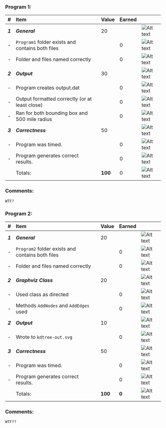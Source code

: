 ### Program 1:
| #       | Item                                             | Value   | Earned   |                |
|:--------|:-------------------------------------------------|:--------|:---------|:---------------|
| ***1*** | ***General***                                    | 20      |          | ![Alt text][1] |
| -       | `Program1` folder exists and contains both files |         |    0      | ![Alt text][1] |
| -       | Folder and files named correctly                 |         |    0      | ![Alt text][1] |
| ***2*** | ***Output***                                     | 30      |           | ![Alt text][1] |
| -       | Program creates output.dat                       |         |   0       | ![Alt text][1] |
| -       | Output formatted correctly (or at least close)   |         |    0      | ![Alt text][1] |
| -       | Ran for both bounding box and 500 mile radius    |         |   0       | ![Alt text][1] |
| ***3*** | ***Correctness***                                | 50      |          | ![Alt text][1] |
| -       | Program was timed.                               |         |    0      | ![Alt text][1] |
| -       | Program generates correct results.               |         |    0      | ![Alt text][1] |
|         | Totals:                                          | **100** |    0      | ![Alt text][1] |
### Comments:
```
WTF?
```

### Program 2:
| #       | Item                                             | Value   | Earned   |                |
|:--------|:-------------------------------------------------|:--------|:---------|:---------------|
| ***1*** | ***General***                                    | 20      |          | ![Alt text][1] |
| -       | `Program2` folder exists and contains both files |         |    0      | ![Alt text][1] |
| -       | Folder and files named correctly                 |         |    0       | ![Alt text][1] |
| ***2*** | ***Graphviz Class***                             | 20      |          | ![Alt text][1] |
| -       | Used class as directed                           |         |    0     | ![Alt text][1] |
| -       | Methods `AddNodes` and `AddEdges` used           |         |    0     | ![Alt text][1] |
| ***2*** | ***Output***                                     | 10      |          | ![Alt text][1] |
| -       | Wrote to `kdtree-out.svg`                        |         |     0     | ![Alt text][1] |
| ***3*** | ***Correctness***                                | 50      |          | ![Alt text][1] |
| -       | Program was timed.                               |         |     0    | ![Alt text][1] |
| -       | Program generates correct results.               |         |     0     | ![Alt text][1] |
|         | Totals:                                          | **100** |   **0**   | ![Alt text][1] |
### Comments:
```
WTF??
```

[1]: http://f.cl.ly/items/3E231i211n2E042B1U3K/right.png  "Correct"
[2]: http://f.cl.ly/items/2X473C1Q1F2x3S1E4231/wrong.gif  "Incorrect"
[3]: http://f.cl.ly/items/1A0d2Q1J1N1u0C3g0C1s/null.gif  "Errors"

